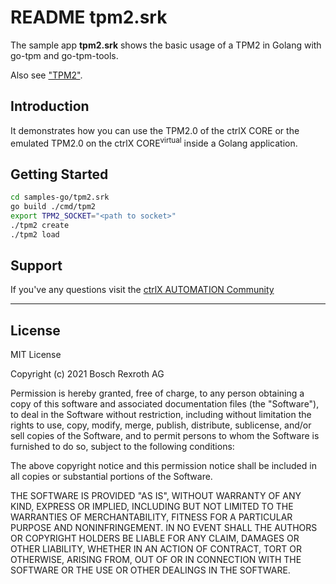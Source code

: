 # README tpm2.srk

The sample app __tpm2.srk__ shows the basic usage of a TPM2 in Golang with go-tpm and go-tpm-tools.

Also see ["TPM2"](../../tpm2.md).

## Introduction

It demonstrates how you can use the TPM2.0 of the ctrlX CORE or the emulated TPM2.0 on the ctrlX CORE<sup>virtual</sup> inside a Golang application.

## Getting Started

```bash
cd samples-go/tpm2.srk
go build ./cmd/tpm2
export TPM2_SOCKET="<path to socket>"
./tpm2 create
./tpm2 load
```

## Support

If you've any questions visit the [ctrlX AUTOMATION Community](https://developer.community.boschrexroth.com/)

___

## License

MIT License

Copyright (c) 2021 Bosch Rexroth AG

Permission is hereby granted, free of charge, to any person obtaining a copy
of this software and associated documentation files (the "Software"), to deal
in the Software without restriction, including without limitation the rights
to use, copy, modify, merge, publish, distribute, sublicense, and/or sell
copies of the Software, and to permit persons to whom the Software is
furnished to do so, subject to the following conditions:

The above copyright notice and this permission notice shall be included in all
copies or substantial portions of the Software.

THE SOFTWARE IS PROVIDED "AS IS", WITHOUT WARRANTY OF ANY KIND, EXPRESS OR
IMPLIED, INCLUDING BUT NOT LIMITED TO THE WARRANTIES OF MERCHANTABILITY,
FITNESS FOR A PARTICULAR PURPOSE AND NONINFRINGEMENT. IN NO EVENT SHALL THE
AUTHORS OR COPYRIGHT HOLDERS BE LIABLE FOR ANY CLAIM, DAMAGES OR OTHER
LIABILITY, WHETHER IN AN ACTION OF CONTRACT, TORT OR OTHERWISE, ARISING FROM,
OUT OF OR IN CONNECTION WITH THE SOFTWARE OR THE USE OR OTHER DEALINGS IN THE
SOFTWARE.
